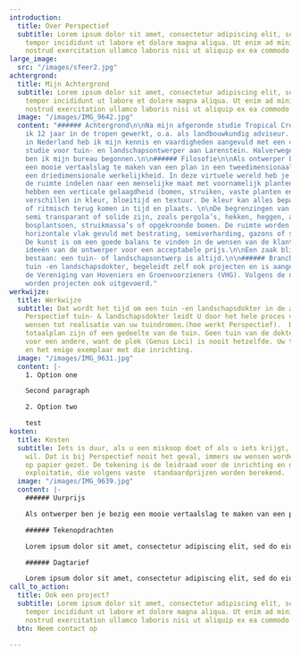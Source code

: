 ```yaml
---
introduction:
  title: Over Perspectief
  subtitle: Lorem ipsum dolor sit amet, consectetur adipiscing elit, sed do eiusmod
    tempor incididunt ut labore et dolore magna aliqua. Ut enim ad minim veniam, quis
    nostrud exercitation ullamco laboris nisi ut aliquip ex ea commodo consequat.
large_image:
  src: "/images/sfeer2.jpg"
achtergrond:
  title: Mijn Achtergrond
  subtitle: Lorem ipsum dolor sit amet, consectetur adipiscing elit, sed do eiusmod
    tempor incididunt ut labore et dolore magna aliqua. Ut enim ad minim veniam, quis
    nostrud exercitation ullamco laboris nisi ut aliquip ex ea commodo consequat.
  image: "/images/IMG_9642.jpg"
  content: "###### Achtergrond\n\nNa mijn afgeronde studie Tropical Crop Science heb
    ik 12 jaar in de tropen gewerkt, o.a. als landbouwkundig adviseur. Bij terugkeer
    in Nederland heb ik mijn kennis en vaardigheden aangevuld met een 4 jaar durende
    studie voor tuin- en landschapsontwerper aan Larenstein. Halverwege mijn studie
    ben ik mijn bureau begonnen.\n\n###### Filosofie\n\nAls ontwerper ben je bezig
    een mooie vertaalslag te maken van een plan in een tweedimensionaal vlak naar
    een driedimensionale werkelijkheid. In deze virtuele wereld heb je te maken met
    de ruimte indelen naar een menselijke maat met voornamelijk planten. Deze planten
    hebben een verticale gelaagdheid (bomen, struiken, vaste planten en bollen) en
    verschillen in kleur, bloeitijd en textuur. De kleur kan alles bepalend zijn,
    of ritmisch terug komen in tijd en plaats. \n\nDe begrenzingen van ruimtes kunnen
    semi transparant of solide zijn, zoals pergola’s, hekken, heggen, aarden wallen,
    bosplantsoen, struikmassa’s of opgekroonde bomen. De ruimte worden ook in een
    horizontale vlak gevuld met bestrating, semiverharding, gazons of spiegelvijvers.
    De kunst is om een goede balans te vinden in de wensen van de klant en de artistieke
    ideeën van de ontwerper voor een acceptabele prijs.\n\nEen zaak blijft altijd
    bestaan: een tuin- of landschapsontwerp is altijd.\n\n###### Brancheverenigingen\n\nPerspectief,
    tuin -en landschapsdokter, begeleidt zelf ook projecten en is aangesloten bij
    de Vereniging van Hoveniers en Groenvoorzieners (VHG). Volgens de normen van VHG
    worden projecten ook uitgevoerd."
werkwijze:
  title: Werkwijze
  subtitle: Dat wordt het tijd om een tuin -en landschapsdokter in de arm te nemen.
    Perspectief tuin- & landschapsdokter leidt U door het hele proces van idee en
    wensen tot realisatie van uw tuindromen.(hoe werkt Perspectief).  Dat kan een
    totaalplan zijn of een gedeelte van de tuin. Geen tuin van de dokter is een blauwprint
    voor een andere, want de plek (Genus Loci) is nooit hetzelfde. Uw tuin is uniek
    en het enige exemplaar met die inrichting.
  image: "/images/IMG_9631.jpg"
  content: |-
    1. Option one

    Second paragraph

    2. Option two

    test
kosten:
  title: Kosten
  subtitle: Iets is duur, als u een miskoop doet of als u iets krijgt, wat U niet
    wil. Dat is bij Perspectief nooit het geval, immers uw wensen worden vertaald  en
    op papier gezet. De tekening is de leidraad voor de inrichting en de kostenbegroting  voor
    exploitatie, die volgens vaste  standaardprijzen worden berekend.
  image: "/images/IMG_9639.jpg"
  content: |-
    ###### Uurprijs

    Als ontwerper ben je bezig een mooie vertaalslag te maken van een plan in een tweedimensionaal vlak naar een driedimensionale werkelijkheid. In deze virtuele wereld heb je te maken met de ruimte indelen naar een menselijke maat met voornamelijk planten. Deze planten hebben een verticale gelaagdheid (bomen, struiken, vaste planten en bollen) en verschillen in kleur, bloeitijd en textuur. De kleur kan alles bepalend zijn, of ritmisch terug komen in tijd en plaats

    ###### Tekenopdrachten

    Lorem ipsum dolor sit amet, consectetur adipiscing elit, sed do eiusmod tempor incididunt ut labore et dolore magna aliqua. Ut enim ad minim veniam, quis nostrud exercitation ullamco laboris nisi ut aliquip ex ea commodo consequat.

    ###### Dagtarief

    Lorem ipsum dolor sit amet, consectetur adipiscing elit, sed do eiusmod tempor incididunt ut labore et dolore magna aliqua. Ut enim ad minim veniam, quis nostrud exercitation ullamco laboris nisi ut aliquip ex ea commodo consequat.
call_to_action:
  title: Ook een project?
  subtitle: Lorem ipsum dolor sit amet, consectetur adipiscing elit, sed do eiusmod
    tempor incididunt ut labore et dolore magna aliqua. Ut enim ad minim veniam, quis
    nostrud exercitation ullamco laboris nisi ut aliquip ex ea commodo consequat.
  btn: Neem contact op

---
```

